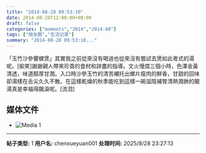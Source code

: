 ```yaml
---
title: "2014-08-28 09:53:10"
date: 2014-08-28T12:00:00+08:00
draft: false
categories: ["moments","2014","2014-08"]
tags: ["朋友圈","生活记录"]
summary: "2014-08-28 09:53:10..."
---
```


「玉竹沙參響螺煲」其實我之前從來沒有喝過也從來沒有嘗試去煲如此粵式的湯呢。[偷笑]謝謝親人帶來珍貴的食材和詳盡的指導。文火慢煨三個小時，色澤金黃清透，味道醇厚甘潤。入口時沙參玉竹的清苦襯托出螺片瘦肉的鮮香，甘甜的回味卻湯樣在舌尖久久不散。在這樣乾燥的秋季能吃到這樣一碗滋陰補腎清熱潤肺的靚湯真是幸福得飆淚呢。[流泪]

## 媒体文件

- ![Media 1](/Moments/photos/2014-08-28/201408280953100.jpg)

---

**帖子类型:** 1
**用户名:** chenxueyuan001
**处理时间:** 2025/8/28 23:27:13